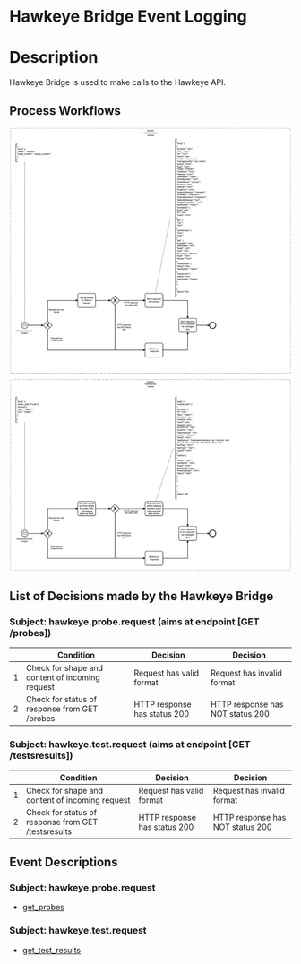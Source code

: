 # Hawkeye Bridge Event Logging

# Description

Hawkeye Bridge is used to make calls to the Hawkeye API.

## Process Workflows
![[](../../images/25-hawkeye-bridge.png)](../../images/25-hawkeye-bridge.png)

## List of Decisions made by the Hawkeye Bridge
### Subject: hawkeye.probe.request (aims at endpoint [GET /probes])
|     | Condition                                       | Decision                     | Decision                         |
|-----|-------------------------------------------------|------------------------------|----------------------------------|
| 1   | Check for shape and content of incoming request | Request has valid format     | Request has invalid format       |
| 2   | Check for status of response from GET /probes   | HTTP response has status 200 | HTTP response has NOT status 200 |

### Subject: hawkeye.test.request (aims at endpoint [GET /testsresults])
|     | Condition                                           | Decision                     | Decision                         |
|-----|-----------------------------------------------------|------------------------------|----------------------------------|
| 1   | Check for shape and content of incoming request     | Request has valid format     | Request has invalid format       |
| 2   | Check for status of response from GET /testsresults | HTTP response has status 200 | HTTP response has NOT status 200 |

## Event Descriptions
### Subject: hawkeye.probe.request
* [get_probes](../services/hawkeye-bridge/actions/get_probes.md)

### Subject: hawkeye.test.request
* [get_test_results](../services/hawkeye-bridge/actions/get_test_results.md)